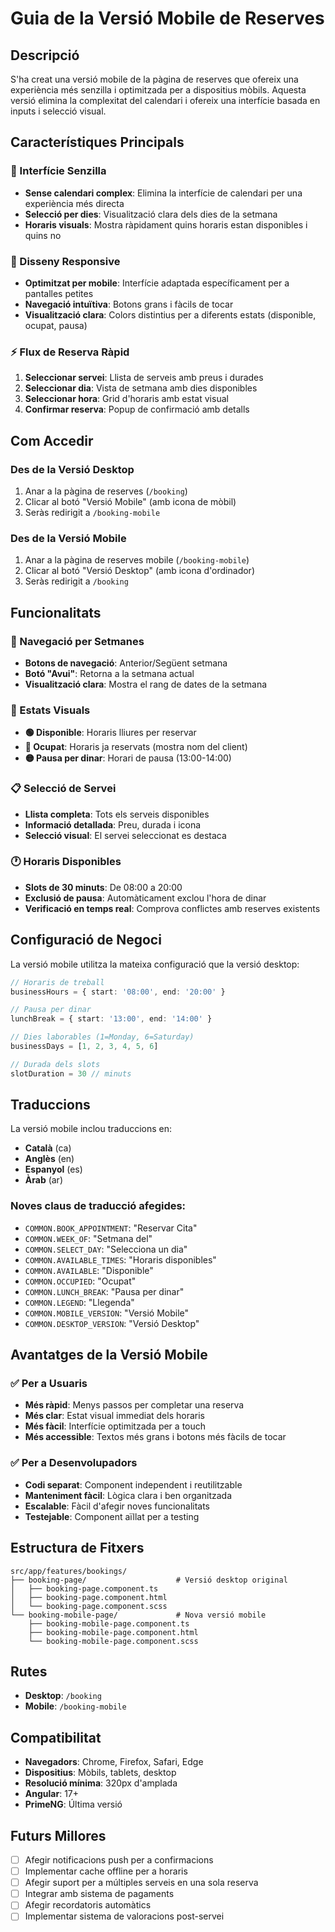 # Guia de la Versió Mobile de Reserves

## Descripció

S'ha creat una versió mobile de la pàgina de reserves que ofereix una experiència més senzilla i optimitzada per a dispositius mòbils. Aquesta versió elimina la complexitat del calendari i ofereix una interfície basada en inputs i selecció visual.

## Característiques Principals

### 🎯 Interfície Senzilla
- **Sense calendari complex**: Elimina la interfície de calendari per una experiència més directa
- **Selecció per dies**: Visualització clara dels dies de la setmana
- **Horaris visuals**: Mostra ràpidament quins horaris estan disponibles i quins no

### 📱 Disseny Responsive
- **Optimitzat per mobile**: Interfície adaptada específicament per a pantalles petites
- **Navegació intuïtiva**: Botons grans i fàcils de tocar
- **Visualització clara**: Colors distintius per a diferents estats (disponible, ocupat, pausa)

### ⚡ Flux de Reserva Ràpid
1. **Seleccionar servei**: Llista de serveis amb preus i durades
2. **Seleccionar dia**: Vista de setmana amb dies disponibles
3. **Seleccionar hora**: Grid d'horaris amb estat visual
4. **Confirmar reserva**: Popup de confirmació amb detalls

## Com Accedir

### Des de la Versió Desktop
1. Anar a la pàgina de reserves (`/booking`)
2. Clicar al botó "Versió Mobile" (amb icona de mòbil)
3. Seràs redirigit a `/booking-mobile`

### Des de la Versió Mobile
1. Anar a la pàgina de reserves mobile (`/booking-mobile`)
2. Clicar al botó "Versió Desktop" (amb icona d'ordinador)
3. Seràs redirigit a `/booking`

## Funcionalitats

### 📅 Navegació per Setmanes
- **Botons de navegació**: Anterior/Següent setmana
- **Botó "Avui"**: Retorna a la setmana actual
- **Visualització clara**: Mostra el rang de dates de la setmana

### 🎨 Estats Visuals
- **🟢 Disponible**: Horaris lliures per reservar
- **🔴 Ocupat**: Horaris ja reservats (mostra nom del client)
- **🟡 Pausa per dinar**: Horari de pausa (13:00-14:00)

### 📋 Selecció de Servei
- **Llista completa**: Tots els serveis disponibles
- **Informació detallada**: Preu, durada i icona
- **Selecció visual**: El servei seleccionat es destaca

### 🕐 Horaris Disponibles
- **Slots de 30 minuts**: De 08:00 a 20:00
- **Exclusió de pausa**: Automàticament exclou l'hora de dinar
- **Verificació en temps real**: Comprova conflictes amb reserves existents

## Configuració de Negoci

La versió mobile utilitza la mateixa configuració que la versió desktop:

```typescript
// Horaris de treball
businessHours = { start: '08:00', end: '20:00' }

// Pausa per dinar
lunchBreak = { start: '13:00', end: '14:00' }

// Dies laborables (1=Monday, 6=Saturday)
businessDays = [1, 2, 3, 4, 5, 6]

// Durada dels slots
slotDuration = 30 // minuts
```

## Traduccions

La versió mobile inclou traduccions en:
- **Català** (ca)
- **Anglès** (en)
- **Espanyol** (es)
- **Àrab** (ar)

### Noves claus de traducció afegides:
- `COMMON.BOOK_APPOINTMENT`: "Reservar Cita"
- `COMMON.WEEK_OF`: "Setmana del"
- `COMMON.SELECT_DAY`: "Selecciona un dia"
- `COMMON.AVAILABLE_TIMES`: "Horaris disponibles"
- `COMMON.AVAILABLE`: "Disponible"
- `COMMON.OCCUPIED`: "Ocupat"
- `COMMON.LUNCH_BREAK`: "Pausa per dinar"
- `COMMON.LEGEND`: "Llegenda"
- `COMMON.MOBILE_VERSION`: "Versió Mobile"
- `COMMON.DESKTOP_VERSION`: "Versió Desktop"

## Avantatges de la Versió Mobile

### ✅ Per a Usuaris
- **Més ràpid**: Menys passos per completar una reserva
- **Més clar**: Estat visual immediat dels horaris
- **Més fàcil**: Interfície optimitzada per a touch
- **Més accessible**: Textos més grans i botons més fàcils de tocar

### ✅ Per a Desenvolupadors
- **Codi separat**: Component independent i reutilitzable
- **Manteniment fàcil**: Lògica clara i ben organitzada
- **Escalable**: Fàcil d'afegir noves funcionalitats
- **Testejable**: Component aïllat per a testing

## Estructura de Fitxers

```
src/app/features/bookings/
├── booking-page/                    # Versió desktop original
│   ├── booking-page.component.ts
│   ├── booking-page.component.html
│   └── booking-page.component.scss
└── booking-mobile-page/             # Nova versió mobile
    ├── booking-mobile-page.component.ts
    ├── booking-mobile-page.component.html
    └── booking-mobile-page.component.scss
```

## Rutes

- **Desktop**: `/booking`
- **Mobile**: `/booking-mobile`

## Compatibilitat

- **Navegadors**: Chrome, Firefox, Safari, Edge
- **Dispositius**: Mòbils, tablets, desktop
- **Resolució mínima**: 320px d'amplada
- **Angular**: 17+
- **PrimeNG**: Última versió

## Futurs Millores

- [ ] Afegir notificacions push per a confirmacions
- [ ] Implementar cache offline per a horaris
- [ ] Afegir suport per a múltiples serveis en una sola reserva
- [ ] Integrar amb sistema de pagaments
- [ ] Afegir recordatoris automàtics
- [ ] Implementar sistema de valoracions post-servei 
